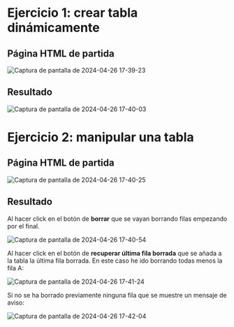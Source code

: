 # Ejercicio 1: crear tabla dinámicamente

## Página HTML de partida
![Captura de pantalla de 2024-04-26 17-39-23](https://github.com/profeMelola/LM-09-2023-24/assets/91023374/a387ef62-5bbb-4b0d-b526-a347281bf0d2)



## Resultado

![Captura de pantalla de 2024-04-26 17-40-03](https://github.com/profeMelola/LM-09-2023-24/assets/91023374/06307580-ec94-4f11-b501-03d0246bba90)


# Ejercicio 2: manipular una tabla

## Página HTML de partida

![Captura de pantalla de 2024-04-26 17-40-25](https://github.com/profeMelola/LM-09-2023-24/assets/91023374/b80fa79b-f998-4ac6-97fe-a1cac0f19085)


## Resultado

Al hacer click en el botón de **borrar** que se vayan borrando filas empezando por el final.

![Captura de pantalla de 2024-04-26 17-40-54](https://github.com/profeMelola/LM-09-2023-24/assets/91023374/c1c46dd3-2e6b-46ad-94a0-d8c2b4e7b89a)


Al hacer click en el botón de **recuperar última fila borrada** que se añada a la tabla la última fila borrada. En este caso he ido borrando todas menos la fila A:

![Captura de pantalla de 2024-04-26 17-41-24](https://github.com/profeMelola/LM-09-2023-24/assets/91023374/f17dafcd-80d5-4641-a550-8f5a1ddaa048)



Si no se ha borrado previamente ninguna fila que se muestre un mensaje de aviso:


![Captura de pantalla de 2024-04-26 17-42-04](https://github.com/profeMelola/LM-09-2023-24/assets/91023374/93e785c2-459d-4092-b32d-fce9d1fb1c4c)


